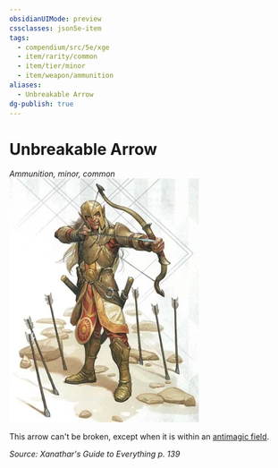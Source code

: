 ```yaml
---
obsidianUIMode: preview
cssclasses: json5e-item
tags:
  - compendium/src/5e/xge
  - item/rarity/common
  - item/tier/minor
  - item/weapon/ammunition
aliases:
  - Unbreakable Arrow
dg-publish: true
---
```

# Unbreakable Arrow
*Ammunition, minor, common*  
![](https://raw.githubusercontent.com/5etools-mirror-2/5etools-img/main/items/XGE/Unbreakable%20Arrow.webp#right)  


This arrow can't be broken, except when it is within an [antimagic field](/Admin/CLI/spells/antimagic-field.md).

*Source: Xanathar's Guide to Everything p. 139*